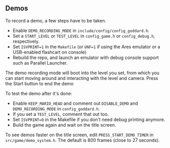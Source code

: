 ## Demos
To record a demo, a few steps have to be taken.
- Enable `DEMO_RECORDING_MODE` in `include/config/config_goddard.h`.
- Set a `START_LEVEL` or `TEST_LEVEL` in `config_game.h` or `config_debug.h`, respectively.
- Set `ISVPRINT=1` in the `Makefile` (or `UNF=1` if using the Ares emulator or a USB-enabled flashcart on console)
- Rebuild the repo, and launch an emulator with debug console support such as Parallel Launcher.

The demo recording mode will boot into the level you set, from which you can start moving around and interacting with the level and camera. Press the Start button to end the demo

To test the demo after it's done:

- Enable `KEEP_MARIO_HEAD` and comment out `DISABLE_DEMO` and `DEMO_RECORDING_MODE` in `config_goddard.h`.
- If you set a `TEST_LEVEL`, comment that out too.
- Set `ISVPRINT=0` in the Makefile if you don't need debug printing anymore.
- Build the game again and wait on the title screen.

To see demos faster on the title screen, edit `PRESS_START_DEMO_TIMER` in `src/game/demo_system.h`. The default is 800 frames (close to 27 seconds).